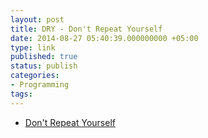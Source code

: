 ```yaml
---
layout: post
title: DRY - Don't Repeat Yourself
date: 2014-08-27 05:40:39.000000000 +05:00
type: link
published: true
status: publish
categories:
- Programming
tags:
---
```


- [Don't Repeat Yourself](http://programmer.97things.oreilly.com/wiki/index.php/Don%27t_Repeat_Yourself)